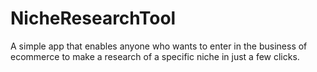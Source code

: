 # NicheResearchTool
A simple app that enables anyone who wants to enter in the business of ecommerce to make a research of a specific niche in just a few clicks.
